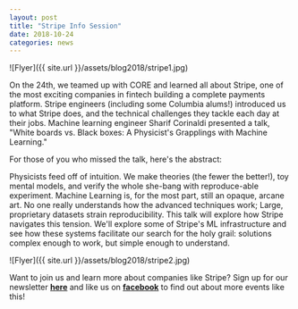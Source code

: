 ```yaml
---
layout: post
title: "Stripe Info Session"
date: 2018-10-24
categories: news
---
```


![Flyer]({{ site.url }}/assets/blog2018/stripe1.jpg)

On the 24th, we teamed up with CORE and learned all about Stripe, one of the most exciting companies in fintech building a complete payments platform. Stripe engineers (including some Columbia alums!) introduced us to what Stripe does, and the technical challenges they tackle each day at their jobs. Machine learning engineer Sharif Corinaldi presented a talk, "White boards vs. Black boxes: A Physicist's Grapplings with Machine Learning."

For those of you who missed the talk, here's the abstract: 

Physicists feed off of intuition. We make theories (the fewer the better!), toy mental models, and verify the whole she-bang with reproduce-able experiment. Machine Learning is, for the most part, still an opaque, arcane art. No one really understands how the advanced techniques work; Large, proprietary datasets strain reproducibility. This talk will explore how Stripe navigates this tension. We'll explore some of Stripe's ML infrastructure and see how these systems facilitate our search for the holy grail: solutions complex enough to work, but simple enough to understand.

![Flyer]({{ site.url }}/assets/blog2018/stripe2.jpg)

Want to join us and learn more about companies like Stripe? Sign up for our newsletter [**here**][mailinglist] and like us on [**facebook**][facebook] to find out about more events like this!

[mailinglist]: http://columbia.us9.list-manage.com/subscribe?u=4c6a1c710f8ab9cce10272368&id=593b5faa43
[facebook]:https://www.facebook.com/CUWICS
